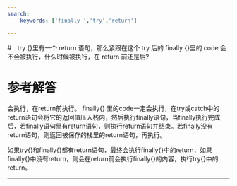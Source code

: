 ```yaml
---
search:
    keywords: ['finally ','try','return']

---
```



#　try {}里有一个 return 语句，那么紧跟在这个 try 后的 finally {}里的 code 会不会被执行，什么时候被执行，在 return 前还是后?

# 参考解答

会执行，在return前执行。
finally{} 里的code一定会执行，在try或catch中的return语句会将它的返回值压入栈内，然后执行finally语句，当finally执行完成后，若finally语句里有return语句，则执行return语句并结束。若finally没有return语句，则返回被保存的栈里的return语句，再执行。

如果try{}和finally{}都有return语句，最终会执行finally{}中的return，如果finally{}中没有return，则会在return前会执行finally{}的内容，执行try{}中的return。

---